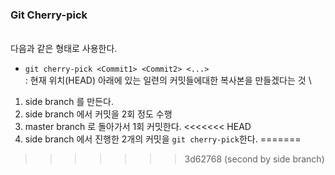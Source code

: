 ### Git Cherry-pick
\
다음과 같은 형태로 사용한다.
- `git cherry-pick <Commit1> <Commit2> <...>`\
: 현재 위치(HEAD) 아래에 있는 일련의 커밋들에대한 복사본을 만들겠다는 것
\
1. side branch 를 만든다.
2. side branch 에서 커밋을 2회 정도 수행
3. master branch 로 돌아가서 1회 커밋한다.
<<<<<<< HEAD
4. side branch 에서 진행한 2개의 커밋을 `git cherry-pick`한다.
=======
>>>>>>> 3d62768 (second by side branch)
